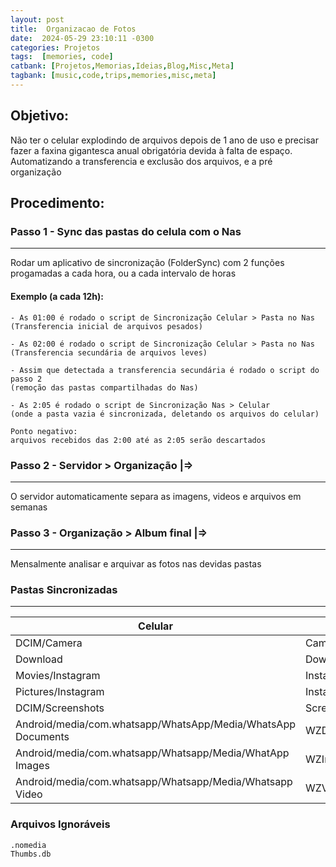 ```yaml
---
layout: post
title:  Organizacao de Fotos
date:  2024-05-29 23:10:11 -0300
categories: Projetos
tags:  [memories, code]
catbank: [Projetos,Memorias,Ideias,Blog,Misc,Meta]
tagbank: [music,code,trips,memories,misc,meta]
---
```



## Objetivo: 

Não ter o celular explodindo de arquivos depois de 1 ano de uso e precisar fazer a faxina gigantesca anual obrigatória devida à falta de espaço. Automatizando a transferencia e exclusão dos arquivos, e a pré organização
## Procedimento:


### Passo 1 - Sync das pastas do celula com o Nas
---
Rodar um aplicativo de sincronização (FolderSync) com 2 funções progamadas a cada hora, ou a cada intervalo de horas
<br>
#### Exemplo (a cada 12h):
    - As 01:00 é rodado o script de Sincronização Celular > Pasta no Nas 
    (Transferencia inicial de arquivos pesados)
    
    - As 02:00 é rodado o script de Sincronização Celular > Pasta no Nas (Transferencia secundária de arquivos leves)

    - Assim que detectada a transferencia secundária é rodado o script do passo 2 
    (remoção das pastas compartilhadas do Nas)

    - As 2:05 é rodado o script de Sincronização Nas > Celular 
    (onde a pasta vazia é sincronizada, deletando os arquivos do celular)

    Ponto negativo:
    arquivos recebidos das 2:00 até as 2:05 serão descartados


### Passo 2 - Servidor > Organização |=>
---
O servidor automaticamente separa as imagens, videos e arquivos em semanas
### Passo 3 - Organização > Album final |=>
---
Mensalmente analisar e arquivar as fotos nas devidas pastas
### Pastas Sincronizadas
---
| Celular | Nas |
| --- | ----------- |
| DCIM/Camera | Camera |
| Download | Downloads |
| Movies/Instagram | Instagram |
| Pictures/Instagram | Instagram |
| DCIM/Screenshots | Screenshots |
| Android/media/com.whatsapp/WhatsApp/Media/WhatsApp Documents | WZDocuments |
| Android/media/com.whatsapp/Whatsapp/Media/WhatApp Images | WZImages |
| Android/media/com.whatsapp/Whatsapp/Media/Whatsapp Video | WZVideos |

### Arquivos Ignoráveis
```
.nomedia
Thumbs.db
```